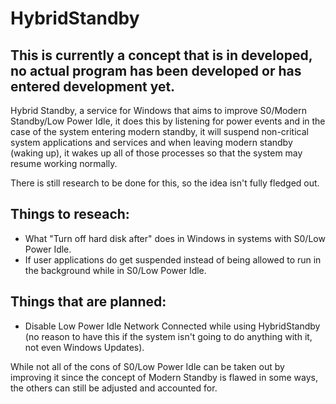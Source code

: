 # HybridStandby
## This is currently a concept that is in developed, no actual program has been developed or has entered development yet.

Hybrid Standby, a service for Windows that aims to improve S0/Modern Standby/Low Power Idle, it does this by listening for power events and in the case of the system entering modern standby, it will suspend non-critical system applications and services and when leaving modern standby (waking up), it wakes up all of those processes so that the system may resume working normally.

There is still research to be done for this, so the idea isn't fully fledged out.

## Things to reseach:
- What "Turn off hard disk after" does in Windows in systems with S0/Low Power Idle.
- If user applications do get suspended instead of being allowed to run in the background while in S0/Low Power Idle.

## Things that are planned:
- Disable Low Power Idle Network Connected while using HybridStandby (no reason to have this if the system isn't going to do anything with it, not even Windows Updates).

While not all of the cons of S0/Low Power Idle can be taken out by improving it since the concept of Modern Standby is flawed in some ways, the others can still be adjusted and accounted for.
